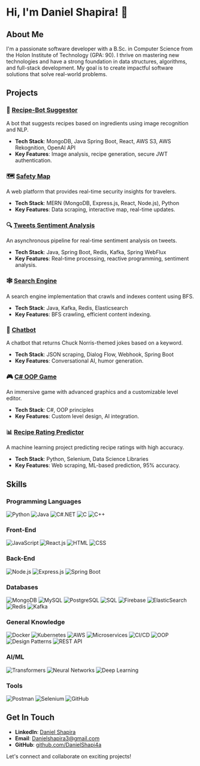 # Hi, I'm Daniel Shapira! 👋

## About Me
I'm a passionate software developer with a B.Sc. in Computer Science from the Holon Institute of Technology (GPA: 90). I thrive on mastering new technologies and have a strong foundation in data structures, algorithms, and full-stack development. My goal is to create impactful software solutions that solve real-world problems.

## Projects

### 🍲 [Recipe-Bot Suggestor](https://drive.google.com/file/d/1KhJP1U5A6try0lpcBVmDQgiJmh7o-JMQ/view)
A bot that suggests recipes based on ingredients using image recognition and NLP.
- **Tech Stack**: MongoDB, Java Spring Boot, React, AWS S3, AWS Rekognition, OpenAI API
- **Key Features**: Image analysis, recipe generation, secure JWT authentication.

### 🗺️ [Safety Map](https://safetymap.onrender.com/)
A web platform that provides real-time security insights for travelers.
- **Tech Stack**: MERN (MongoDB, Express.js, React, Node.js), Python
- **Key Features**: Data scraping, interactive map, real-time updates.

### 🔍 [Tweets Sentiment Analysis](https://daniel-sentimentanalysis.runmydocker-app.com/swagger-ui.html#/)
An asynchronous pipeline for real-time sentiment analysis on tweets.
- **Tech Stack**: Java, Spring Boot, Redis, Kafka, Spring WebFlux
- **Key Features**: Real-time processing, reactive programming, sentiment analysis.

### 🕸️ [Search Engine](https://daniel-searchengine.runmydocker-app.com/swagger-ui.html#/app-controller)
A search engine implementation that crawls and indexes content using BFS.
- **Tech Stack**: Java, Kafka, Redis, Elasticsearch
- **Key Features**: BFS crawling, efficient content indexing.

### 🤖 [Chatbot](https://danielshapchatbot.runmydocker-app.com/swagger-ui.html)
A chatbot that returns Chuck Norris-themed jokes based on a keyword.
- **Tech Stack**: JSON scraping, Dialog Flow, Webhook, Spring Boot
- **Key Features**: Conversational AI, humor generation.

### 🎮 [C# OOP Game](https://github.com/DanielShapi4a/Space-Invaders)
An immersive game with advanced graphics and a customizable level editor.
- **Tech Stack**: C#, OOP principles
- **Key Features**: Custom level design, AI integration.

### 📊 [Recipe Rating Predictor](https://github.com/DanielShapi4a/Data-Science-Recipe-Project)
A machine learning project predicting recipe ratings with high accuracy.
- **Tech Stack**: Python, Selenium, Data Science Libraries
- **Key Features**: Web scraping, ML-based prediction, 95% accuracy.

## Skills

### Programming Languages
<p>
  <img src="https://img.shields.io/badge/Python-3776AB?style=for-the-badge&logo=python&logoColor=white" alt="Python">
  <img src="https://img.shields.io/badge/Java-007396?style=for-the-badge&logo=java&logoColor=white" alt="Java">
  <img src="https://img.shields.io/badge/C%23-239120?style=for-the-badge&logo=c-sharp&logoColor=white" alt="C#.NET">
  <img src="https://img.shields.io/badge/C-00599C?style=for-the-badge&logo=c&logoColor=white" alt="C">
  <img src="https://img.shields.io/badge/C%2B%2B-00599C?style=for-the-badge&logo=c%2B%2B&logoColor=white" alt="C++">
</p>

### Front-End
<p>
  <img src="https://img.shields.io/badge/JavaScript-F7DF1E?style=for-the-badge&logo=javascript&logoColor=black" alt="JavaScript">
  <img src="https://img.shields.io/badge/React-61DAFB?style=for-the-badge&logo=react&logoColor=black" alt="React.js">
  <img src="https://img.shields.io/badge/HTML5-E34F26?style=for-the-badge&logo=html5&logoColor=white" alt="HTML">
  <img src="https://img.shields.io/badge/CSS3-1572B6?style=for-the-badge&logo=css3&logoColor=white" alt="CSS">
</p>

### Back-End
<p>
  <img src="https://img.shields.io/badge/Node.js-339933?style=for-the-badge&logo=nodedotjs&logoColor=white" alt="Node.js">
  <img src="https://img.shields.io/badge/Express.js-000000?style=for-the-badge&logo=express&logoColor=white" alt="Express.js">
  <img src="https://img.shields.io/badge/Spring%20Boot-6DB33F?style=for-the-badge&logo=spring-boot&logoColor=white" alt="Spring Boot">
</p>

### Databases
<p>
  <img src="https://img.shields.io/badge/MongoDB-47A248?style=for-the-badge&logo=mongodb&logoColor=white" alt="MongoDB">
  <img src="https://img.shields.io/badge/MySQL-4479A1?style=for-the-badge&logo=mysql&logoColor=white" alt="MySQL">
  <img src="https://img.shields.io/badge/PostgreSQL-336791?style=for-the-badge&logo=postgresql&logoColor=white" alt="PostgreSQL">
  <img src="https://img.shields.io/badge/SQL-4479A1?style=for-the-badge&logo=sqlite&logoColor=white" alt="SQL">
  <img src="https://img.shields.io/badge/Firebase-FFCA28?style=for-the-badge&logo=firebase&logoColor=black" alt="Firebase">
  <img src="https://img.shields.io/badge/ElasticSearch-005571?style=for-the-badge&logo=elasticsearch&logoColor=white" alt="ElasticSearch">
  <img src="https://img.shields.io/badge/Redis-DC382D?style=for-the-badge&logo=redis&logoColor=white" alt="Redis">
  <img src="https://img.shields.io/badge/Apache%20Kafka-231F20?style=for-the-badge&logo=apachekafka&logoColor=white" alt="Kafka">
</p>

### General Knowledge
<p>
  <img src="https://img.shields.io/badge/Docker-2496ED?style=for-the-badge&logo=docker&logoColor=white" alt="Docker">
  <img src="https://img.shields.io/badge/Kubernetes-326CE5?style=for-the-badge&logo=kubernetes&logoColor=white" alt="Kubernetes">
  <img src="https://img.shields.io/badge/AWS-232F3E?style=for-the-badge&logo=amazon-aws&logoColor=white" alt="AWS">
  <img src="https://img.shields.io/badge/Microservices-FFD700?style=for-the-badge&logo=microservices&logoColor=white" alt="Microservices">
  <img src="https://img.shields.io/badge/CI%2FCD-4EAA25?style=for-the-badge&logo=gitlab&logoColor=white" alt="CI/CD">
  <img src="https://img.shields.io/badge/OOP-007396?style=for-the-badge&logo=ooad&logoColor=white" alt="OOP">
  <img src="https://img.shields.io/badge/Design%20Patterns-FFA500?style=for-the-badge&logo=designpatterns&logoColor=white" alt="Design Patterns">
  <img src="https://img.shields.io/badge/REST%20API-FF0000?style=for-the-badge&logo=rest&logoColor=white" alt="REST API">
</p>

### AI/ML
<p>
  <img src="https://img.shields.io/badge/Transformers-FF6F61?style=for-the-badge&logo=transformers&logoColor=white" alt="Transformers">
  <img src="https://img.shields.io/badge/Neural%20Networks-FF8C00?style=for-the-badge&logo=neuralnetworks&logoColor=white" alt="Neural Networks">
  <img src="https://img.shields.io/badge/Deep%20Learning-8A2BE2?style=for-the-badge&logo=deeplearning&logoColor=white" alt="Deep Learning">
</p>

### Tools
<p>
  <img src="https://img.shields.io/badge/Postman-FF6C37?style=for-the-badge&logo=postman&logoColor=white" alt="Postman">
  <img src="https://img.shields.io/badge/Selenium-43B02A?style=for-the-badge&logo=selenium&logoColor=white" alt="Selenium">
  <img src="https://img.shields.io/badge/GitHub-181717?style=for-the-badge&logo=github&logoColor=white" alt="GitHub">
</p>


## Get In Touch
- **LinkedIn**: [Daniel Shapira](https://www.linkedin.com/in/danielshapira12/)
- **Email**: [Danielshapira3@gmail.com](mailto:Danielshapira3@gmail.com)
- **GitHub**: [github.com/DanielShapi4a](https://github.com/DanielShapi4a)

Let's connect and collaborate on exciting projects!
